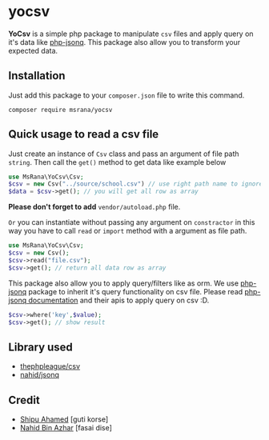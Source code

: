 # yocsv

**YoCsv** is a simple php package to manipulate `csv` files and apply query on it's data like [php-jsonq](https://github.com/nahid/jsonq). This package also allow you to transform your expected data.

## Installation
Just add this package to your `composer.json` file to write this command.
```
composer require msrana/yocsv
```

## Quick usage to read a csv file
Just create an instance of `Csv` class and pass an argument of file path `string`. Then call the `get()` method to get data like example below 
```php
use MsRana\YoCsv\Csv;
$csv = new Csv("../source/school.csv") // use right path name to ignore `FileNotFoundException`
$data = $csv->get(); // you will get all row as array
```
**Please don't forget to add** `vendor/autoload.php` file. 

`Or` you can instantiate without passing any argument on `constractor` in this way you have to call `read` or `import` method with a argument as file path.
```php
use MsRana\YoCsv\Csv;
$csv = new Csv();
$csv->read("file.csv");
$csv->get(); // return all data row as array
```

This package also allow you to apply query/filters like as orm. We use [php-jsonq](https://github.com/nahid/jsonq) package to inherit it's query functionality on csv file.
Please read [php-jsonq documentation](https://github.com/nahid/jsonq) and their apis to apply query on csv :D.
```php
$csv->where('key',$value);
$csv->get(); // show result
```

## Library used
* [thephpleague/csv](https://github.com/thephpleague/csv)
* [nahid/jsonq](https://github.com/nahid/jsonq)

## Credit
* [Shipu Ahamed](https://github.com/shipu) [guti korse]
* [Nahid Bin Azhar](https://github.com/nahid) [fasai dise]
